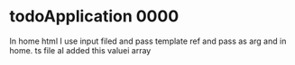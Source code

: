 # todoApplication 0000
In home html I use input filed and pass template ref and pass as arg and in home. ts file aI added this valuei  array
